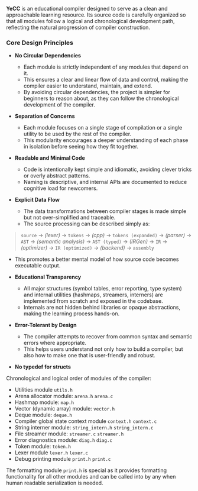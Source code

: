 **YeCC** is an educational compiler designed to serve as a clean and approachable learning resource. Its source code is carefully organized so that all modules follow a logical and chronological development path, reflecting the natural progression of compiler construction.

### Core Design Principles

* **No Circular Dependencies**

  * Each module is strictly independent of any modules that depend on it.
  * This ensures a clear and linear flow of data and control, making the compiler easier to understand, maintain, and extend.
  * By avoiding circular dependencies, the project is simpler for beginners to reason about, as they can follow the chronological development of the compiler.

* **Separation of Concerns**

  * Each module focuses on a single stage of compilation or a single utility to be used by the rest of the compiler.
  * This modularity encourages a deeper understanding of each phase in isolation before seeing how they fit together.

* **Readable and Minimal Code**

  * Code is intentionally kept simple and idiomatic, avoiding clever tricks or overly abstract patterns.
  * Naming is descriptive, and internal APIs are documented to reduce cognitive load for newcomers.

* **Explicit Data Flow**

  * The data transformations between compiler stages is made simple but not over-simplified and traceable.
  * The source processing can be described simply as:
> `source` -> *(lexer)* -> `tokens` -> *(cpp)* -> `tokens (expanded)` -> *(parser)* -> `AST` -> *(semantic analysis)* -> `AST (typed)` -> *(IRGen)* -> `IR` -> *(optimizer)* -> `IR (optimized)` -> *(backend)* -> `assembly`
  * This promotes a better mental model of how source code becomes executable output.

* **Educational Transparency**

  * All major structures (symbol tables, error reporting, type system) and internal utilities (hashmaps, streamers, interners) are implemented from scratch and exposed in the codebase.
  * Internals are not hidden behind libraries or opaque abstractions, making the learning process hands-on.

* **Error-Tolerant by Design**

  * The compiler attempts to recover from common syntax and semantic errors where appropriate.
  * This helps users understand not only how to build a compiler, but also how to make one that is user-friendly and robust.

* **No typedef for structs**

Chronological and logical order of modules of the compiler:
- Utilities module `utils.h`
- Arena allocator module: `arena.h` `arena.c`
- Hashmap module: `map.h`
- Vector (dynamic array) module: `vector.h`
- Deque module: `deque.h`
- Compiler global state context module `context.h` `context.c`
- String interner module: `string_intern.h` `string_intern.c`
- File streamer module: `streamer.c` `streamer.h`
- Error diagnostics module: `diag.h` `diag.c`
- Token module: `token.h`
- Lexer module `lexer.h` `lexer.c`
- Debug printing module `print.h` `print.c`

The formatting module `print.h` is special as it provides formatting functionality for all other modules and can be called into by any when human readable serialization is needed.